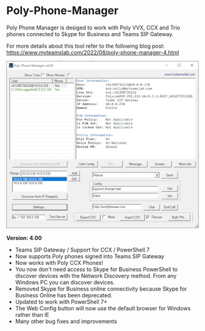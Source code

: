 # Poly-Phone-Manager

Poly Phone Manager is desiged to work with Poly VVX, CCX and Trio phones connected to Skype for Business and Teams SIP Gateway.

For more details about this tool refer to the following blog post: https://www.myteamslab.com/2022/08/poly-phone-manager-4.html

![Image](https://github.com/jamescussen/Poly-Phone-Manager/raw/main/PolyPhoneManager4.00sm.png)

**Version: 4.00**
- Teams SIP Gateway / Support for CCX / PowerShell 7
- Now supports Poly phones signed into Teams SIP Gateway
- Now works with Poly CCX Phones!
- You now don't need access to Skype for Business PowerShell to discover devices with the Network Discovery method. From any Windows PC you can discover devices.
- Removed Skype for Business online connectivity because Skype for Business Online has been deprecated.
- Updated to work with PowerShell 7+
- The Web Config button will now use the default browser for Windows rather than IE
- Many other bug fixes and improvements




